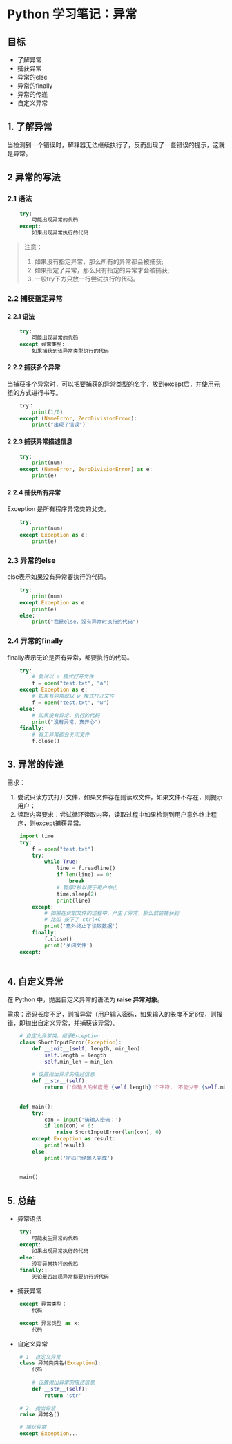 # Python 学习笔记：异常

## 目标

* 了解异常
* 捕获异常
* 异常的else
* 异常的finally
* 异常的传递
* 自定义异常

## 1. 了解异常

当检测到一个错误时，解释器无法继续执行了，反而出现了一些错误的提示，这就是异常。

## 2 异常的写法

### 2.1 语法

```python
    try:
        可能出现异常的代码
    except:
        如果出现异常执行的代码
```    
> 注意：
>    1. 如果没有指定异常，那么所有的异常都会被捕获;
>    2. 如果指定了异常，那么只有指定的异常才会被捕获;
>    3. 一般try下方只放一行尝试执行的代码。

### 2.2 捕获指定异常

#### 2.2.1 语法

```python
    try:
        可能出现异常的代码
    except 异常类型:
        如果捕获到该异常类型执行的代码
```

#### 2.2.2 捕获多个异常

当捕获多个异常时，可以把要捕获的异常类型的名字，放到except后，并使用元组的方式进行书写。

```python
    try：
        print(1/0)
    except (NameError, ZeroDivisionError):
        print("出现了错误")
```

#### 2.2.3 捕获异常描述信息

```python
    try:
        print(num)
    except (NameError, ZeroDivisionError) as e:
        print(e)
```

#### 2.2.4 捕获所有异常

Exception 是所有程序异常类的父类。

```python
    try:
        print(num)
    except Exception as e:
        print(e)
```

### 2.3 异常的else

else表示如果没有异常要执行的代码。

```python
    try:
        print(num)
    except Exception as e:
        print(e)
    else:
        print("我是else，没有异常时执行的代码")
```

### 2.4 异常的finally

finally表示无论是否有异常，都要执行的代码。

```python
    try:
        # 尝试以 a 模式打开文件
        f = open("test.txt", "a")
    except Exception as e:
        # 如果有异常就以 w 模式打开文件
        f = open("test.txt", "w")       
    else:
        # 如果没有异常，执行的代码
        print("没有异常，真开心")     
    finally:
        # 有无异常都会关闭文件
        f.close()
```

## 3. 异常的传递

需求：
1. 尝试只读方式打开文件，如果文件存在则读取文件，如果文件不存在，则提示用户；
2. 读取内容要求：尝试循环读取内容，读取过程中如果检测到用户意外终止程序，则except捕获异常。

```python
    import time
    try:
        f = open("test.txt")
        try:
            while True:
                line = f.readline()
                if len(line) == 0:
                    break
                # 暂停2秒以便于用户中止
                time.sleep(2)
                print(line)
        except:
            # 如果在读取文件的过程中，产生了异常，那么就会捕获到
            # 比如 按下了 ctrl+C
            print('意外终止了读取数据')
        finally:
            f.close()
            print('关闭文件')
    except:
        
```

## 4. 自定义异常

在 Python 中，抛出自定义异常的语法为 **raise 异常对象**。

需求：密码长度不足，则报异常（用户输入密码，如果输入的长度不足6位，则报错，即抛出自定义异常，并捕获该异常）。

```python
    # 自定义异常类，继承Exception
    class ShortInputError(Exception):
        def __init__(self, length, min_len):
            self.length = length
            self.min_len = min_len
            
        # 设置抛出异常的描述信息
        def __str__(self):
            return f'你输入的长度是 {self.length} 个字符， 不能少于 {self.min_len} 个字符'
        
        
    def main():
        try:
            con = input('请输入密码：')
            if len(con) < 6:
                raise ShortInputError(len(con), 6)
        except Exception as result:
            print(result)
        else:
            print('密码已经输入完成')
    
    
    main()
```

## 5. 总结

* 异常语法
```python
    try:
        可能发生异常的代码
    except:
        如果出现异常执行的代码
    else:
        没有异常执行的代码
    finally::
        无论是否出现异常都要执行折代码
```

* 捕获异常

```python
    except 异常类型：
        代码
    
    except 异常类型 as x:
        代码
```

* 自定义异常

```python
    # 1. 自定义异常
    class 异常类类名(Exception):
        代码
        
        # 设置抛出异常的描述信息
        def __str__(self):
            return 'str'
        
    # 2. 抛出异常
    raise 异常名()

    # 捕获异常
    except Exception...
```
